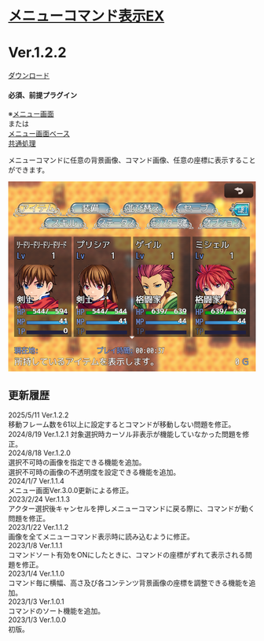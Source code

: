 # [メニューコマンド表示EX](https://raw.githubusercontent.com/nuun888/MZ/master/NUUN_MenuCommandEX.js)
# Ver.1.2.2
[ダウンロード](https://raw.githubusercontent.com/nuun888/MZ/master/NUUN_MenuCommandEX.js)
#### 必須、前提プラグイン
※[メニュー画面](https://github.com/nuun888/MZ/blob/master/README/MenuScreen_default.md)   
または  
[メニュー画面ベース](https://github.com/nuun888/MZ/blob/master/README/MenuScreen_default.md)   
[共通処理](https://github.com/nuun888/MZ/blob/master/README/Base.md)  

メニューコマンドに任意の背景画像、コマンド画像、任意の座標に表示することができます。  
  
![画像](img/MenuCommandEX1.png)   

## 更新履歴
2025/5/11 Ver.1.2.2  
移動フレーム数を61以上に設定するとコマンドが移動しない問題を修正。  
2024/8/19 Ver.1.2.1
対象選択時カーソル非表示が機能していなかった問題を修正。  
2024/8/18 Ver.1.2.0  
選択不可時の画像を指定できる機能を追加。  
選択不可時の画像の不透明度を設定できる機能を追加。  
2024/1/7 Ver.1.1.4  
メニュー画面Ver.3.0.0更新による修正。  
2023/2/24 Ver.1.1.3  
アクター選択後キャンセルを押しメニューコマンドに戻る際に、コマンドが動く問題を修正。  
2023/1/22 Ver.1.1.2  
画像を全てメニューコマンド表示時に読み込むように修正。  
2023/1/8 Ver.1.1.1  
コマンドソート有効をONにしたときに、コマンドの座標がずれて表示される問題を修正。  
2023/1/4 Ver.1.1.0  
コマンド毎に横幅、高さ及び各コンテンツ背景画像の座標を調整できる機能を追加。  
2023/1/3 Ver.1.0.1  
コマンドのソート機能を追加。  
2023/1/3 Ver.1.0.0  
初版。  
